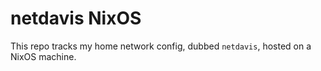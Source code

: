 # netdavis NixOS

This repo tracks my home network config, dubbed `netdavis`, hosted on a NixOS machine.
